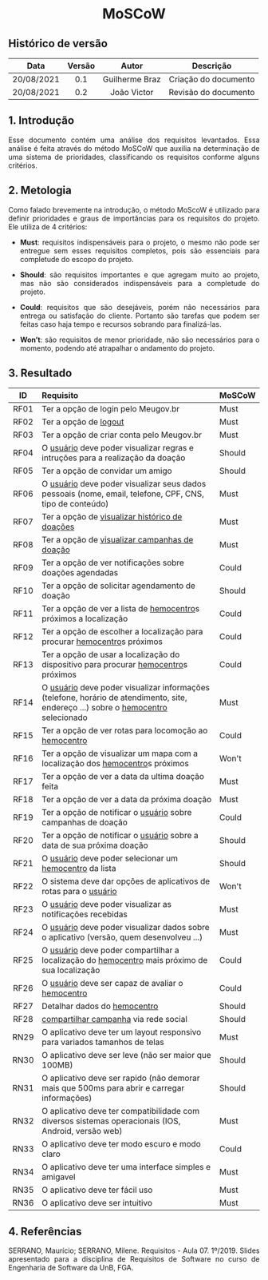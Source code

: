 # <center> MoSCoW

## Histórico de versão
| Data | Versão | Autor | Descrição |
| :-: | :-: | :-: | :-: |
| 20/08/2021 | 0.1 | Guilherme Braz | Criação do documento |
| 20/08/2021 | 0.2 | João Victor | Revisão do documento |
<div align="justify">

## 1. Introdução
Esse documento contém uma análise dos requisitos levantados. Essa análise é feita através do método MoSCoW que auxilia na determinação de uma sistema de prioridades, classificando os requisitos conforme alguns critérios.

## 2. Metologia
Como falado brevemente na introdução, o método MoScoW é utilizado para definir prioridades e graus de importâncias para os requisitos do projeto. Ele utiliza de 4 critérios:

- **Must**:  requisitos indispensáveis para o projeto, o mesmo não pode ser entregue sem esses requisitos completos, pois são essenciais para completude do escopo do projeto.

- **Should**: são requisitos importantes e que agregam muito ao projeto, mas não são considerados indispensáveis para a completude do projeto.

- **Could**: requisitos que são desejáveis, porém não necessários para entrega ou satisfação do cliente. Portanto são tarefas que podem ser feitas caso haja tempo e recursos sobrando para finalizá-las.

- **Won’t**: são requisitos de menor prioridade, não são necessários para o momento, podendo até atrapalhar o andamento do projeto. 


## 3. Resultado
| ID | Requisito | MoSCoW |
| :-: | :- | :- |
| RF01 | Ter a opção de login pelo Meugov.br | Must |
| RF02 | Ter a opção de [logout](https://requisitos-de-software.github.io/2021.1-Hemovida/#/./modelagem/lexico?id=logout) | Must |
| RF03 | Ter a opção de criar conta pelo Meugov.br | Must |
| RF04 | O [usuário](https://requisitos-de-software.github.io/2021.1-Hemovida/#/./modelagem/lexico?id=usuário) deve poder visualizar regras e intruções para a realização da doação | Should |
| RF05 | Ter a opção de convidar um amigo | Should |
| RF06 | O [usuário](https://requisitos-de-software.github.io/2021.1-Hemovida/#/./modelagem/lexico?id=usuário) deve poder visualizar seus dados pessoais (nome, email, telefone, CPF, CNS, tipo de conteúdo) | Must |
| RF07 | Ter a opção de [visualizar histórico de doações](https://requisitos-de-software.github.io/2021.1-Hemovida/#/./modelagem/lexico?id=visualizar-histórico-de-doações) | Must |
| RF08 | Ter a opção de [visualizar campanhas de doação](https://requisitos-de-software.github.io/2021.1-Hemovida/#/./modelagem/lexico?id=visualizar-campanhas-de-doações) | Must |
| RF09 | Ter a opção de ver notificações sobre doações agendadas | Could |
| RF10 | Ter a opção de solicitar agendamento de doação | Should |
| RF11 | Ter a opção de ver a lista de [hemocentro](https://requisitos-de-software.github.io/2021.1-Hemovida/#/./modelagem/lexico?id=hemocentro)s próximos a localização | Could |
| RF12 | Ter a opção de escolher a localização para procurar [hemocentro](https://requisitos-de-software.github.io/2021.1-Hemovida/#/./modelagem/lexico?id=hemocentro)s próximos | Could |
| RF13 | Ter a opção de usar a localização do dispositivo para procurar [hemocentro](https://requisitos-de-software.github.io/2021.1-Hemovida/#/./modelagem/lexico?id=hemocentro)s próximos | Could |
| RF14 | O [usuário](https://requisitos-de-software.github.io/2021.1-Hemovida/#/./modelagem/lexico?id=usuário) deve poder visualizar informações (telefone, horário de atendimento, site, endereço ...) sobre o [hemocentro](https://requisitos-de-software.github.io/2021.1-Hemovida/#/./modelagem/lexico?id=hemocentro) selecionado | Must |
| RF15 | Ter a opção de ver rotas para locomoção ao [hemocentro](https://requisitos-de-software.github.io/2021.1-Hemovida/#/./modelagem/lexico?id=hemocentro) | Could |
| RF16 | Ter a opção de visualizar um mapa com a localização dos [hemocentro](https://requisitos-de-software.github.io/2021.1-Hemovida/#/./modelagem/lexico?id=hemocentro)s próximos | Won't |
| RF17 | Ter a opção de ver a data da ultima doação feita | Must |
| RF18 | Ter a opção de ver a data da próxima doação | Must |
| RF19 | Ter a opção de notificar o [usuário](https://requisitos-de-software.github.io/2021.1-Hemovida/#/./modelagem/lexico?id=usuário) sobre campanhas de doação | Could |
| RF20 | Ter a opção de notificar o [usuário](https://requisitos-de-software.github.io/2021.1-Hemovida/#/./modelagem/lexico?id=usuário) sobre a data de sua próxima doação | Should |
| RF21 | O [usuário](https://requisitos-de-software.github.io/2021.1-Hemovida/#/./modelagem/lexico?id=usuário) deve poder selecionar um [hemocentro](https://requisitos-de-software.github.io/2021.1-Hemovida/#/./modelagem/lexico?id=hemocentro) da lista | Should |
| RF22 | O sistema deve dar opções de aplicativos de rotas para o [usuário](https://requisitos-de-software.github.io/2021.1-Hemovida/#/./modelagem/lexico?id=usuário) | Won't |
| RF23 | O [usuário](https://requisitos-de-software.github.io/2021.1-Hemovida/#/./modelagem/lexico?id=usuário) deve poder visualizar as notificações recebidas | Must |
| RF24 | O [usuário](https://requisitos-de-software.github.io/2021.1-Hemovida/#/./modelagem/lexico?id=usuário) deve poder visualizar dados sobre o aplicativo (versão, quem desenvolveu ...) | Must |
| RF25 | O [usuário](https://requisitos-de-software.github.io/2021.1-Hemovida/#/./modelagem/lexico?id=usuário) deve poder compartilhar a localização do [hemocentro](https://requisitos-de-software.github.io/2021.1-Hemovida/#/./modelagem/lexico?id=hemocentro) mais próximo de sua localização | Could |
| RF26 | O [usuário](https://requisitos-de-software.github.io/2021.1-Hemovida/#/./modelagem/lexico?id=usuário) deve ser capaz de avaliar o [hemocentro](https://requisitos-de-software.github.io/2021.1-Hemovida/#/./modelagem/lexico?id=hemocentro) | Could |
| RF27 | Detalhar dados do [hemocentro](https://requisitos-de-software.github.io/2021.1-Hemovida/#/./modelagem/lexico?id=hemocentro) | Should |
| RF28 | [compartilhar campanha](https://requisitos-de-software.github.io/2021.1-Hemovida/#/./modelagem/lexico?id=compartilhar-campanha-de-doação) via rede social | Should |
| RN29 | O aplicativo deve ter um layout responsivo para variados tamanhos de telas | Must |
| RN30 | O aplicativo deve ser leve (não ser maior que 100MB) | Should |
| RN31 | O aplicativo deve ser rapido (não demorar mais que 500ms para abrir e carregar informações) | Should |
| RN32 | O aplicativo deve ter compatibilidade com diversos sistemas operacionais (IOS, Android, versão web) | Must |
| RN33 | O aplicativo deve ter modo escuro e modo claro | Could |
| RN34 | O aplicativo deve ter uma interface simples e amigavel | Must |
| RN35 | O aplicativo deve ter fácil uso | Must |
| RN36 | O aplicativo deve ser intuitivo | Must |

## 4. Referências
SERRANO, Maurício; SERRANO, Milene. Requisitos - Aula 07. 1º/2019. Slides apresentado para a disciplina de Requisitos de Software no curso de Engenharia de Software da UnB, FGA.